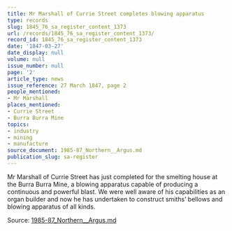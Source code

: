 ```yaml
---
title: Mr Marshall of Currie Street completes blowing apparatus
type: records
slug: 1845_76_sa_register_content_1373
url: /records/1845_76_sa_register_content_1373/
record_id: 1845_76_sa_register_content_1373
date: '1847-03-27'
date_display: null
volume: null
issue_number: null
page: '2'
article_type: news
issue_reference: 27 March 1847, page 2
people_mentioned:
- Mr Marshall
places_mentioned:
- Currie Street
- Burra Burra Mine
topics:
- industry
- mining
- manufacture
source_document: 1985-87_Northern__Argus.md
publication_slug: sa-register
---
```


Mr Marshall of Currie Street has just completed for the smelting house at the Burra Burra Mine, a blowing apparatus capable of producing a continuous and powerful blast.  We were well aware of his capabilities as an organ builder and now he has undertaken to construct smiths’ bellows and blowing apparatus of all kinds.

Source: [1985-87_Northern__Argus.md](/downloads/markdown/1985-87_Northern__Argus.md)
